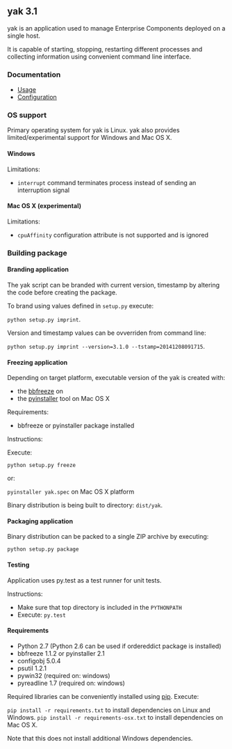 ## yak 3.1

yak is an application used to manage Enterprise Components deployed on a single host.

It is capable of starting, stopping, restarting different processes and collecting information using convenient command line interface.


### Documentation

 - [Usage](doc/Usage.md)
 - [Configuration](doc/Configuration.md)


### OS support

Primary operating system for yak is Linux. yak also provides limited/experimental support for Windows and Mac OS X.

#### Windows

Limitations:
 - `interrupt` command terminates process instead of sending an interruption signal

#### Mac OS X (experimental)

Limitations:
 - `cpuAffinity` configuration attribute is not supported and is ignored


### Building package

#### Branding application

The yak script can be branded with current version, timestamp by altering the code before creating the package. 

To brand using values defined in `setup.py` execute:

`python setup.py imprint`.

Version and timestamp values can be ovverriden from command line: 

`python setup.py imprint --version=3.1.0 --tstamp=20141208091715`.


#### Freezing application

Depending on target platform, executable version of the yak is created with:
 - the [bbfreeze](https://pypi.python.org/pypi/bbfreeze) on 
 - the [pyinstaller](http://www.pyinstaller.org/) tool on Mac OS X

Requirements:
 - bbfreeze or pyinstaller package installed

Instructions:

Execute:

  `python setup.py freeze`
  
or:

  `pyinstaller yak.spec` on Mac OS X platform

Binary distribution is being built to directory: `dist/yak`.

#### Packaging application

Binary distribution can be packed to a single ZIP archive by executing:

`python setup.py package`

   
#### Testing

Application uses py.test as a test runner for unit tests.

Instructions:
 - Make sure that top directory is included in the `PYTHONPATH`
 - Execute: `py.test`


#### Requirements

 - Python 2.7 (Python 2.6 can be used if ordereddict package is installed)
 - bbfreeze 1.1.2 or pyinstaller 2.1
 - configobj 5.0.4
 - psutil 1.2.1
 - pywin32 (required on: windows) 
 - pyreadline 1.7 (required on: windows)

Required libraries can be conveniently installed using [pip](https://pypi.python.org/pypi/pip).
Execute: 

`pip install -r requirements.txt` to install dependencies on Linux and Windows.
`pip install -r requirements-osx.txt` to install dependencies on Mac OS X.

Note that this does not install additional Windows dependencies.
